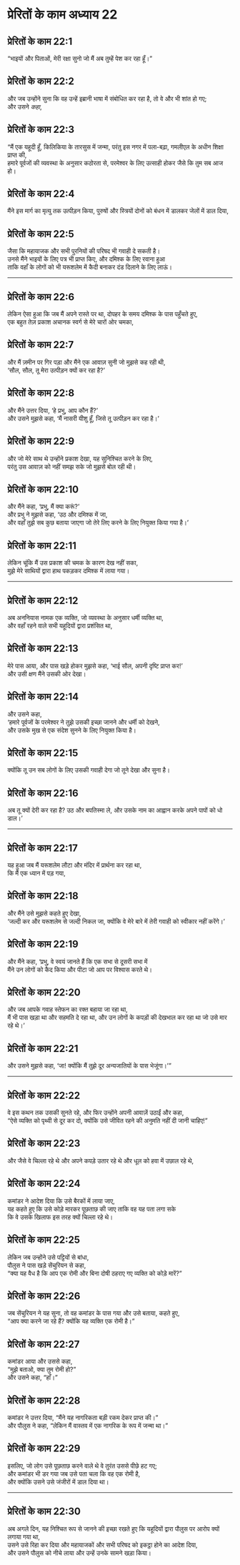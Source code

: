 # प्रेरितों के काम अध्याय 22

## प्रेरितों के काम 22:1

“भाइयों और पिताओं, मेरी रक्षा सुनो जो मैं अब तुम्हें पेश कर रहा हूँ।”

## प्रेरितों के काम 22:2

और जब उन्होंने सुना कि वह उन्हें इब्रानी भाषा में संबोधित कर रहा है, तो वे और भी शांत हो गए;  
और उसने _कहा_,

## प्रेरितों के काम 22:3

“मैं एक यहूदी हूँ, किलिकिया के तारसुस में जन्मा, परंतु इस नगर में पला-बढ़ा, गमलीएल के अधीन शिक्षा प्राप्त की,  
हमारे पूर्वजों की व्यवस्था के अनुसार कठोरता से, परमेश्वर के लिए उत्साही होकर जैसे कि तुम सब आज हो।

## प्रेरितों के काम 22:4

मैंने इस मार्ग का मृत्यु तक उत्पीड़न किया, पुरुषों और स्त्रियों दोनों को बंधन में डालकर जेलों में डाल दिया,

## प्रेरितों के काम 22:5

जैसा कि महायाजक और सभी पुरनियों की परिषद भी गवाही दे सकती है।  
उनसे मैंने भाइयों के लिए पत्र भी प्राप्त किए, और दमिश्क के लिए रवाना हुआ  
ताकि वहाँ के लोगों को भी यरूशलेम में कैदी बनाकर दंड दिलाने के लिए लाऊं।

---

## प्रेरितों के काम 22:6

लेकिन ऐसा हुआ कि जब मैं अपने रास्ते पर था, दोपहर के समय दमिश्क के पास पहुँचते हुए,  
एक बहुत तेज़ प्रकाश अचानक स्वर्ग से मेरे चारों ओर चमका,

## प्रेरितों के काम 22:7

और मैं ज़मीन पर गिर पड़ा और मैंने एक आवाज़ सुनी जो मुझसे कह रही थी,  
‘सौल, सौल, तू मेरा उत्पीड़न क्यों कर रहा है?’

## प्रेरितों के काम 22:8

और मैंने उत्तर दिया, ‘हे प्रभु, आप कौन हैं?’  
और उसने मुझसे कहा, ‘मैं नासरी यीशु हूँ, जिसे तू उत्पीड़न कर रहा है।’

## प्रेरितों के काम 22:9

और जो मेरे साथ थे उन्होंने प्रकाश देखा, यह सुनिश्चित करने के लिए,  
परंतु उस आवाज़ को नहीं समझ सके जो मुझसे बोल रही थी।

## प्रेरितों के काम 22:10

और मैंने कहा, ‘प्रभु, मैं क्या करूं?’  
और प्रभु ने मुझसे कहा, ‘उठ और दमिश्क में जा,  
और वहाँ तुझे सब कुछ बताया जाएगा जो तेरे लिए करने के लिए नियुक्त किया गया है।’

## प्रेरितों के काम 22:11

लेकिन चूंकि मैं उस प्रकाश की चमक के कारण देख नहीं सका,  
मुझे मेरे साथियों द्वारा हाथ पकड़कर दमिश्क में लाया गया।

---

## प्रेरितों के काम 22:12

अब अननियास नामक एक व्यक्ति, जो व्यवस्था के अनुसार धर्मी व्यक्ति था,  
और वहाँ रहने वाले सभी यहूदियों द्वारा प्रशंसित था,

## प्रेरितों के काम 22:13

मेरे पास आया, और पास खड़े होकर मुझसे कहा, ‘भाई सौल, अपनी दृष्टि प्राप्त कर!’  
और उसी क्षण मैंने उसकी ओर देखा।

## प्रेरितों के काम 22:14

और उसने कहा,  
‘हमारे पूर्वजों के परमेश्वर ने तुझे उसकी इच्छा जानने और धर्मी को देखने,  
और उसके मुख से एक संदेश सुनने के लिए नियुक्त किया है।

## प्रेरितों के काम 22:15

क्योंकि तू उन सब लोगों के लिए उसकी गवाही देगा जो तूने देखा और सुना है।

## प्रेरितों के काम 22:16

अब तू क्यों देरी कर रहा है? उठ और बपतिस्मा ले, और उसके नाम का आह्वान करके अपने पापों को धो डाल।’ 

---

## प्रेरितों के काम 22:17

यह हुआ जब मैं यरूशलेम लौटा और मंदिर में प्रार्थना कर रहा था,  
कि मैं एक ध्यान में पड़ गया,

## प्रेरितों के काम 22:18

और मैंने उसे मुझसे कहते हुए देखा,  
‘जल्दी कर और यरूशलेम से जल्दी निकल जा, क्योंकि वे मेरे बारे में तेरी गवाही को स्वीकार नहीं करेंगे।’

## प्रेरितों के काम 22:19

और मैंने कहा, ‘प्रभु, वे स्वयं जानते हैं कि एक सभा से दूसरी सभा में  
मैंने उन लोगों को कैद किया और पीटा जो आप पर विश्वास करते थे।

## प्रेरितों के काम 22:20

और जब आपके गवाह स्तेफन का रक्त बहाया जा रहा था,  
मैं भी पास खड़ा था और सहमति दे रहा था, और उन लोगों के कपड़ों की देखभाल कर रहा था जो उसे मार रहे थे।’

## प्रेरितों के काम 22:21

और उसने मुझसे कहा, ‘जा! क्योंकि मैं तुझे दूर अन्यजातियों के पास भेजूंगा।’”

---

## प्रेरितों के काम 22:22

वे इस कथन तक उसकी सुनते रहे, और फिर उन्होंने अपनी आवाज़ें उठाईं और कहा,  
“ऐसे व्यक्ति को पृथ्वी से दूर कर दो, क्योंकि उसे जीवित रहने की अनुमति नहीं दी जानी चाहिए!”

## प्रेरितों के काम 22:23

और जैसे वे चिल्ला रहे थे और अपने कपड़े उतार रहे थे और धूल को हवा में उछाल रहे थे,

## प्रेरितों के काम 22:24

कमांडर ने आदेश दिया कि उसे बैरकों में लाया जाए,  
यह कहते हुए कि उसे कोड़े मारकर पूछताछ की जाए ताकि वह यह पता लगा सके  
कि वे उसके खिलाफ इस तरह क्यों चिल्ला रहे थे।

## प्रेरितों के काम 22:25

लेकिन जब उन्होंने उसे पट्टियों से बांधा,  
पौलुस ने पास खड़े सेंचुरियन से कहा,  
“क्या यह वैध है कि आप एक रोमी और बिना दोषी ठहराए गए व्यक्ति को कोड़े मारें?”

## प्रेरितों के काम 22:26

जब सेंचुरियन ने यह सुना, तो वह कमांडर के पास गया और उसे बताया, कहते हुए,  
“आप क्या करने जा रहे हैं? क्योंकि यह व्यक्ति एक रोमी है।”

## प्रेरितों के काम 22:27

कमांडर आया और उससे कहा,  
“मुझे बताओ, क्या तुम रोमी हो?”  
और उसने कहा, “हाँ।”

## प्रेरितों के काम 22:28

कमांडर ने उत्तर दिया, “मैंने यह नागरिकता बड़ी रकम देकर प्राप्त की।”  
और पौलुस ने कहा, “लेकिन मैं वास्तव में एक नागरिक के रूप में जन्मा था।”

## प्रेरितों के काम 22:29

इसलिए, जो लोग उसे पूछताछ करने वाले थे वे तुरंत उससे पीछे हट गए;  
और कमांडर भी डर गया जब उसे पता चला कि वह एक रोमी है,  
और क्योंकि उसने उसे जंजीरों में डाल दिया था।

---

## प्रेरितों के काम 22:30

अब अगले दिन, यह निश्चित रूप से जानने की इच्छा रखते हुए कि यहूदियों द्वारा पौलुस पर आरोप क्यों लगाया गया था,  
उसने उसे रिहा कर दिया और महायाजकों और सभी परिषद को इकट्ठा होने का आदेश दिया,  
और उसने पौलुस को नीचे लाया और उन्हें उनके सामने खड़ा किया।
